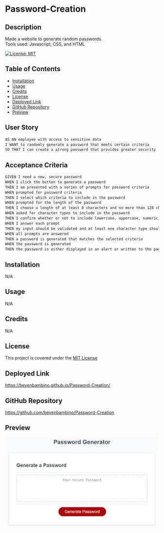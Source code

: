 # Password-Creation

## Description
Made a website to generate random passwords.
<br>
Tools used: Javascript, CSS, and HTML

[![License: MIT](https://img.shields.io/badge/License-MIT-yellow.svg)](https://opensource.org/licenses/MIT)

## Table of Contents 

- [Installation](#installation)
- [Usage](#usage)
- [Credits](#credits)
- [License](#license)
- [Deployed Link](#deployed-link)
- [GitHub Repository](#github-repository)
- [Preview](#preview)

## User Story

```md
AS AN employee with access to sensitive data
I WANT to randomly generate a password that meets certain criteria
SO THAT I can create a strong password that provides greater security
```
## Acceptance Criteria

```md
GIVEN I need a new, secure password
WHEN I click the button to generate a password
THEN I am presented with a series of prompts for password criteria
WHEN prompted for password criteria
THEN I select which criteria to include in the password
WHEN prompted for the length of the password
THEN I choose a length of at least 8 characters and no more than 128 characters
WHEN asked for character types to include in the password
THEN I confirm whether or not to include lowercase, uppercase, numeric, and/or special characters
WHEN I answer each prompt
THEN my input should be validated and at least one character type should be selected
WHEN all prompts are answered
THEN a password is generated that matches the selected criteria
WHEN the password is generated
THEN the password is either displayed in an alert or written to the page
```

## Installation
N/A

## Usage
N/A

## Credits
N/A

## License
This project is covered under the <a href="https://opensource.org/licenses/MIT">MIT License</a>

## Deployed Link
https://bevenbambino.github.io/Password-Creation/

## GitHub Repository
https://github.com/bevenbambino/Password-Creation

## Preview
![PasswordGenerator.png](PasswordGenerator.png)

